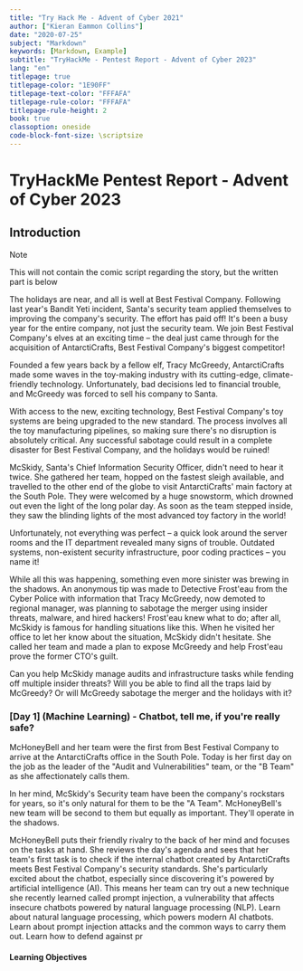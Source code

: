 ```yaml
---
title: "Try Hack Me - Advent of Cyber 2021"
author: ["Kieran Eammon Collins"]
date: "2020-07-25"
subject: "Markdown"
keywords: [Markdown, Example]
subtitle: "TryHackMe - Pentest Report - Advent of Cyber 2023"
lang: "en"
titlepage: true
titlepage-color: "1E90FF"
titlepage-text-color: "FFFAFA"
titlepage-rule-color: "FFFAFA"
titlepage-rule-height: 2
book: true
classoption: oneside
code-block-font-size: \scriptsize
---
```

# TryHackMe Pentest Report - Advent of Cyber 2023

## Introduction

> [!NOTE]
> This will not contain the comic script regarding the story, but the written part is below

The holidays are near, and all is well at Best Festival Company. Following last year's Bandit Yeti incident, Santa's security team applied themselves to improving the company's security. The effort has paid off! It's been a busy year for the entire company, not just the security team. We join Best Festival Company's elves at an exciting time – the deal just came through for the acquisition of AntarctiCrafts, Best Festival Company's biggest competitor!

Founded a few years back by a fellow elf, Tracy McGreedy, AntarctiCrafts made some waves in the toy-making industry with its cutting-edge, climate-friendly technology. Unfortunately, bad decisions led to financial trouble, and McGreedy was forced to sell his company to Santa.

With access to the new, exciting technology, Best Festival Company's toy systems are being upgraded to the new standard. The process involves all the toy manufacturing pipelines, so making sure there's no disruption is absolutely critical. Any successful sabotage could result in a complete disaster for Best Festival Company, and the holidays would be ruined!

McSkidy, Santa's Chief Information Security Officer, didn't need to hear it twice. She gathered her team, hopped on the fastest sleigh available, and travelled to the other end of the globe to visit AntarctiCrafts' main factory at the South Pole. They were welcomed by a huge snowstorm, which drowned out even the light of the long polar day. As soon as the team stepped inside, they saw the blinding lights of the most advanced toy factory in the world!

Unfortunately, not everything was perfect – a quick look around the server rooms and the IT department revealed many signs of trouble. Outdated systems, non-existent security infrastructure, poor coding practices – you name it!

While all this was happening, something even more sinister was brewing in the shadows. An anonymous tip was made to Detective Frost'eau from the Cyber Police with information that Tracy McGreedy, now demoted to regional manager, was planning to sabotage the merger using insider threats, malware, and hired hackers! Frost'eau knew what to do; after all, McSkidy is famous for handling situations like this. When he visited her office to let her know about the situation, McSkidy didn't hesitate. She called her team and made a plan to expose McGreedy and help Frost'eau prove the former CTO's guilt.

Can you help McSkidy manage audits and infrastructure tasks while fending off multiple insider threats? Will you be able to find all the traps laid by McGreedy? Or will McGreedy sabotage the merger and the holidays with it?

### [Day 1] (Machine Learning) -  Chatbot, tell me, if you're really safe?

McHoneyBell and her team were the first from Best Festival Company to arrive at the AntarctiCrafts office in the South Pole. Today is her first day on the job as the leader of the "Audit and Vulnerabilities" team, or the "B Team" as she affectionately calls them.

In her mind, McSkidy's Security team have been the company's rockstars for years, so it's only natural for them to be the "A Team". McHoneyBell's new team will be second to them but equally as important. They'll operate in the shadows.

McHoneyBell puts their friendly rivalry to the back of her mind and focuses on the tasks at hand. She reviews the day's agenda and sees that her team's first task is to check if the internal chatbot created by AntarctiCrafts meets Best Festival Company's security standards. She's particularly excited about the chatbot, especially since discovering it's powered by artificial intelligence (AI). This means her team can try out a new technique she recently learned called prompt injection, a vulnerability that affects insecure chatbots powered by natural language processing (NLP).
Learn about natural language processing, which powers modern AI chatbots.
Learn about prompt injection attacks and the common ways to carry them out.
Learn how to defend against pr
#### Learning Objectives



